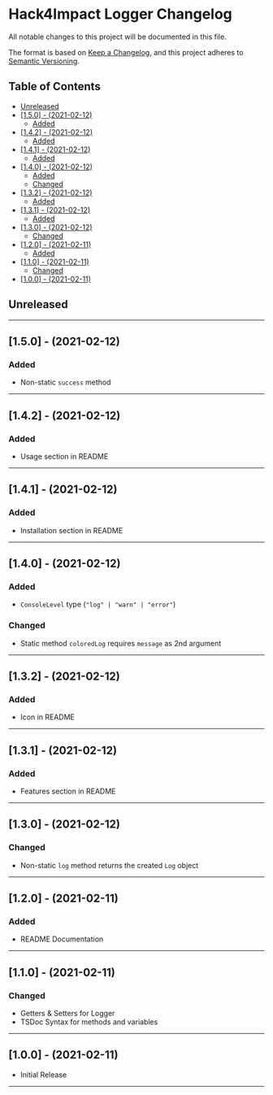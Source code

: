 # Hack4Impact Logger Changelog <!-- omit in toc -->

All notable changes to this project will be documented in this file.

The format is based on [Keep a Changelog](http://keepachangelog.com/), and this project adheres to [Semantic Versioning](https://semver.org/spec/v2.0.0.html).

## Table of Contents <!-- omit in toc -->

- [Unreleased](#unreleased)
- [[1.5.0] - (2021-02-12)](#150---2021-02-12)
  - [Added](#added)
- [[1.4.2] - (2021-02-12)](#142---2021-02-12)
  - [Added](#added-1)
- [[1.4.1] - (2021-02-12)](#141---2021-02-12)
  - [Added](#added-2)
- [[1.4.0] - (2021-02-12)](#140---2021-02-12)
  - [Added](#added-3)
  - [Changed](#changed)
- [[1.3.2] - (2021-02-12)](#132---2021-02-12)
  - [Added](#added-4)
- [[1.3.1] - (2021-02-12)](#131---2021-02-12)
  - [Added](#added-5)
- [[1.3.0] - (2021-02-12)](#130---2021-02-12)
  - [Changed](#changed-1)
- [[1.2.0] - (2021-02-11)](#120---2021-02-11)
  - [Added](#added-6)
- [[1.1.0] - (2021-02-11)](#110---2021-02-11)
  - [Changed](#changed-2)
- [[1.0.0] - (2021-02-11)](#100---2021-02-11)

## Unreleased

---

## [1.5.0] - (2021-02-12)

### Added

- Non-static `success` method

---

## [1.4.2] - (2021-02-12)

### Added

- Usage section in README

---

## [1.4.1] - (2021-02-12)

### Added

- Installation section in README

---

## [1.4.0] - (2021-02-12)

### Added

- `ConsoleLevel` type (`"log" | "warn" | "error"`)

### Changed

- Static method `coloredLog` requires `message` as 2nd argument

---

## [1.3.2] - (2021-02-12)

### Added

- Icon in README

---

## [1.3.1] - (2021-02-12)

### Added

- Features section in README

---

## [1.3.0] - (2021-02-12)

### Changed

- Non-static `log` method returns the created `Log` object

---

## [1.2.0] - (2021-02-11)

### Added

- README Documentation

---

## [1.1.0] - (2021-02-11)

### Changed

- Getters & Setters for Logger
- TSDoc Syntax for methods and variables

---

## [1.0.0] - (2021-02-11)

- Initial Release

---

<!-- Start Reference Links -->
